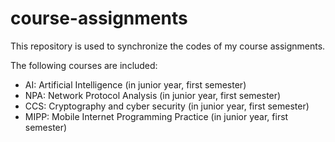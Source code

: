 # course-assignments
This repository is used to synchronize the codes of my course assignments.

The following courses are included:
- AI: Artificial Intelligence (in junior year, first semester)
- NPA: Network Protocol Analysis (in junior year, first semester)
- CCS: Cryptography and cyber security (in junior year, first semester)
- MIPP: Mobile Internet Programming Practice (in junior year, first semester)
